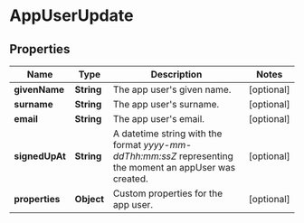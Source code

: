
# AppUserUpdate

## Properties
Name | Type | Description | Notes
------------ | ------------- | ------------- | -------------
**givenName** | **String** | The app user&#39;s given name. |  [optional]
**surname** | **String** | The app user&#39;s surname. |  [optional]
**email** | **String** | The app user&#39;s email. |  [optional]
**signedUpAt** | **String** | A datetime string with the format *yyyy-mm-ddThh:mm:ssZ* representing the moment an appUser was created. |  [optional]
**properties** | **Object** | Custom properties for the app user. |  [optional]



